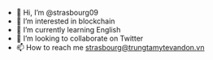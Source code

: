 - 👋 Hi, I’m @strasbourg09
- 👀 I’m interested in blockchain
- 🌱 I’m currently learning English
- 💞️ I’m looking to collaborate on Twitter
- 📫 How to reach me strasbourg@trungtamytevandon.vn

<!---
strasbourg09/strasbourg09 is a ✨ special ✨ repository because its `README.md` (this file) appears on your GitHub profile.
You can click the Preview link to take a look at your changes.
--->
